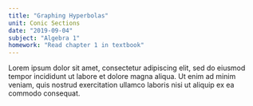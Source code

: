 ```yaml
---
title: "Graphing Hyperbolas"
unit: Conic Sections
date: "2019-09-04"
subject: "Algebra 1"
homework: "Read chapter 1 in textbook"
---
```

Lorem ipsum dolor sit amet, consectetur adipiscing 
elit, sed do eiusmod tempor incididunt ut labore et 
dolore magna aliqua. Ut enim ad minim veniam, quis 
nostrud exercitation ullamco laboris nisi ut aliquip 
ex ea commodo consequat.
